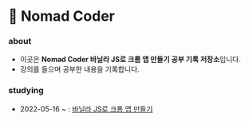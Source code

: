 # 📝 Nomad Coder

### about
- 이곳은 **Nomad Coder 바닐라 JS로 크롬 앱 만들기 공부 기록 저장소**입니다.
- 강의를 들으며 공부한 내용을 기록합니다.

### studying
- 2022-05-16 ~ : [바닐라 JS로 크롬 앱 만들기](https://nomadcoders.co/javascript-for-beginners)
